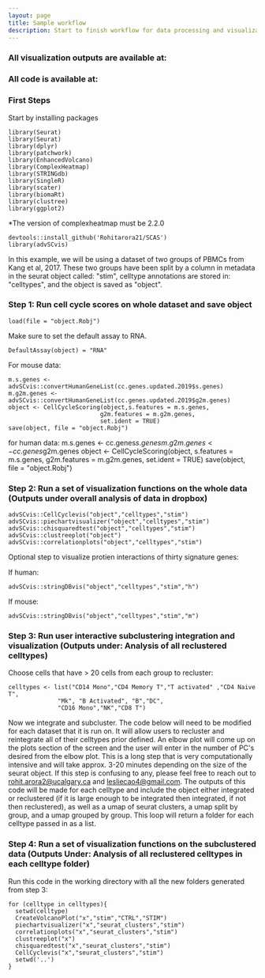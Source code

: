 ```yaml
---
layout: page
title: Sample workflow
description: Start to finish workflow for data processing and visualization
---
```

### All visualization outputs are available at:
### All code is available at:

### First Steps

Start by installing packages

    library(Seurat)
    library(Seurat)
    library(dplyr)
    library(patchwork)
    library(EnhancedVolcano)
    library(ComplexHeatmap)
    library(STRINGdb)
    library(SingleR)
    library(scater)
    library(biomaRt)
    library(clustree)
    library(ggplot2)

*The version of complexheatmap must be 2.2.0

    devtools::install_github('Rohitarora21/SCAS')
    library(advSCvis)
    
In this example, we will be using a dataset of two groups of PBMCs from Kang et al, 2017. These two groups have been split by a column in metadata in the seurat object called: "stim", celltype annotations are stored in: "celltypes", and the object is saved as "object".

### Step 1: Run cell cycle scores on whole dataset and save object

    load(file = "object.Robj")
    
Make sure to set the default assay to RNA. 

    DefaultAssay(object) = "RNA"
    
For mouse data:

    m.s.genes <- advSCvis::convertHumanGeneList(cc.genes.updated.2019$s.genes)
    m.g2m.genes <- advSCvis::convertHumanGeneList(cc.genes.updated.2019$g2m.genes)
    object <- CellCycleScoring(object,s.features = m.s.genes, 
                              g2m.features = m.g2m.genes, 
                              set.ident = TRUE)
    save(object, file = "object.Robj")
    
for human data:
    m.s.genes <- cc.genes$s.genes
    m.g2m.genes <- cc.genes$g2m.genes
    object <- CellCycleScoring(object, s.features = m.s.genes, 
                          g2m.features = m.g2m.genes, 
                          set.ident = TRUE)
    save(object, file = "object.Robj")
    
### Step 2: Run a set of visualization functions on the whole data (Outputs under overall analysis of data in dropbox) 

    advSCvis::CellCyclevis("object","celltypes","stim")
    advSCvis::piechartvisualizer("object","celltypes","stim")
    advSCvis::chisquaredtest("object","celltypes","stim")
    advSCvis::clustreeplot("object")
    advSCvis::correlationplots("object","celltypes","stim")
    
Optional step to visualize protien interactions of thirty signature genes:

If human:

    advSCvis::stringDBvis("object","celltypes","stim","h") 
    
If mouse:

    advSCvis::stringDBvis("object","celltypes","stim","m") 
    
### Step 3: Run user interactive subclustering integration and visualization (Outputs under: Analysis of all reclustered celltypes)
Choose cells that have > 20 cells from each group to recluster:

    celltypes <- list("CD14 Mono","CD4 Memory T","T activated" ,"CD4 Naive T", 
                  "Mk", "B Activated", "B","DC",            
                  "CD16 Mono","NK","CD8 T")

Now we integrate and subcluster. The code below will need to be modified for each dataset that it is run on. It will allow users to recluster and reintegrate all of their celltypes prior defined. An elbow plot will come up on the plots section of the screen and the user will enter in the number of PC's desired from the elbow plot. This is a long step that is very computationally intensive and will take approx. 3-20 minutes depending on the size of the seurat object. If this step is confusing to any, please feel free to reach out to rohit.arora2@ucalgary.ca and lesliecao4@gmail.com. The outputs of this code will be made for each celltype and include the object either integrated or reclustered (if it is large enough to be integrated then integrated, if not then reclustered), as well as a umap of seurat clusters, a umap split by group, and a umap grouped by group. This loop will return a folder for each celltype passed in as a list.

### Step 4: Run a set of visualization functions on the subclustered data (Outputs Under: Analysis of all reclustered celltypes in each celltype folder)

Run this code in the working directory with all the new folders generated from step 3:

    for (celltype in celltypes){
      setwd(celltype)
      CreateVolcanoPlot("x","stim","CTRL","STIM")
      piechartvisualizer("x","seurat_clusters","stim")
      correlationplots("x","seurat_clusters","stim")
      clustreeplot("x")
      chisquaredtest("x","seurat_clusters","stim")
      CellCyclevis("x","seurat_clusters","stim")
      setwd('..')
    }


